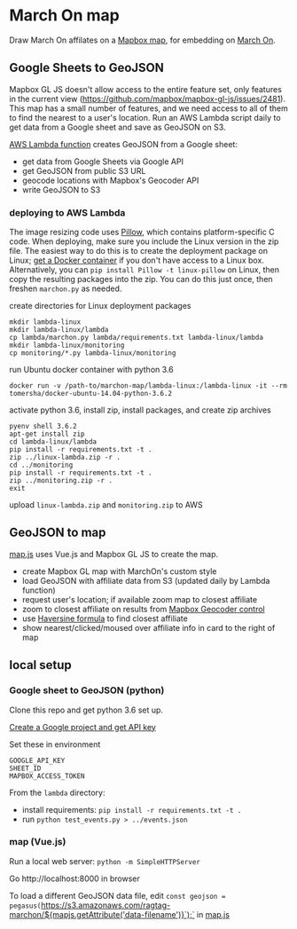 # March On map

Draw March On affilates on a [Mapbox map](https://www.mapbox.com),
for embedding on [March On](https://www.wearemarchon.org).

## Google Sheets to GeoJSON

Mapbox GL JS doesn't allow access to the entire feature set, only features in the current view (https://github.com/mapbox/mapbox-gl-js/issues/2481). This map has a small number of features, and we need access to all of them to find the nearest to a user's location. Run an AWS Lambda script daily to get data from a Google sheet and save as GeoJSON on S3.

[AWS Lambda function](https://github.com/RagtagOpen/marchon-map/blob/master/lambda/marchon.py) creates GeoJSON from a Google sheet:
  - get data from Google Sheets via Google API
  - get GeoJSON from public S3 URL
  - geocode locations with Mapbox's Geocoder API
  - write GeoJSON to S3

### deploying to AWS Lambda

The image resizing code uses [Pillow](https://github.com/python-pillow/Pillow), which contains platform-specific C code. When deploying, make sure you include the Linux version in the zip file. The easiest way to do this is to create the deployment package on Linux; [get a Docker container](https://medium.freecodecamp.org/escaping-lambda-function-hell-using-docker-40b187ec1e48) if you don't have access to a Linux box. Alternatively, you can `pip install Pillow -t linux-pillow` on Linux, then copy the resulting packages into the zip. You can do this just once, then freshen `marchon.py` as needed.

create directories for Linux deployment packages

    mkdir lambda-linux
    mkdir lambda-linux/lambda
    cp lambda/marchon.py lambda/requirements.txt lambda-linux/lambda
    mkdir lambda-linux/monitoring
    cp monitoring/*.py lambda-linux/monitoring

run Ubuntu docker container with python 3.6

    docker run -v /path-to/marchon-map/lambda-linux:/lambda-linux -it --rm tomersha/docker-ubuntu-14.04-python-3.6.2

activate python 3.6, install zip, install packages, and create zip archives

    pyenv shell 3.6.2
    apt-get install zip
    cd lambda-linux/lambda
    pip install -r requirements.txt -t .
    zip ../linux-lambda.zip -r .
    cd ../monitoring
    pip install -r requirements.txt -t .
    zip ../monitoring.zip -r .
    exit

upload `linux-lambda.zip` and `monitoring.zip` to AWS

## GeoJSON to map

[map.js](https://github.com/RagtagOpen/marchon-map/blob/master/map.js) uses Vue.js and Mapbox GL JS to create the map.

- create Mapbox GL map with MarchOn's custom style
- load GeoJSON with affiliate data from S3 (updated daily by Lambda function)
- request user's location; if available zoom map to closest affiliate
- zoom to closest affiliate on results from [Mapbox Geocoder control](https://github.com/mapbox/mapbox-gl-geocoder)
- use [Haversine formula](https://stackoverflow.com/questions/27928/calculate-distance-between-two-latitude-longitude-points-haversine-formula) to find closest affiliate
- show nearest/clicked/moused over affiliate info in card to the right of map

## local setup

### Google sheet to GeoJSON (python)

Clone this repo and get python 3.6 set up.

[Create a Google project and get API key](https://console.developers.google.com/project/_/apiui/apis/library)

Set these in environment

    GOOGLE_API_KEY
    SHEET_ID
    MAPBOX_ACCESS_TOKEN

From the `lambda` directory:

  - install requirements: `pip install -r requirements.txt -t .`
  - run `python test_events.py > ../events.json`


### map (Vue.js)

Run a local web server: `python -m SimpleHTTPServer`

Go http://localhost:8000 in browser

To load a different GeoJSON data file, edit `const geojson = pegasus(`https://s3.amazonaws.com/ragtag-marchon/${mapjs.getAttribute('data-filename')}`);` in [map.js](map.js)
